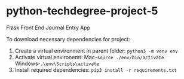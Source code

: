 # python-techdegree-project-5
Flask Front End Journal Entry App

To download necessary dependencies for project:

1. Create a virtual environment in parent folder: `python3 -m venv env`
2. Activate virtual environemt: Mac-`source ./env/bin/activate` Windows-`.\env\Scripts\activate`
3. Install required dependencies: `pip3 install -r requirements.txt`